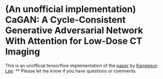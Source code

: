 # (An unofficial implementation) CaGAN: A Cycle-Consistent Generative Adversarial Network With Attention for Low-Dose CT Imaging #
This is an unofficial tensorflow implementation of the [paper](https://ieeexplore.ieee.org/document/9154550) by [Kanggeun Lee](https://scholar.google.com/citations?hl=ko&user=OvRs1iwAAAAJ).
**
Please let me know if you have questions or comments. 
